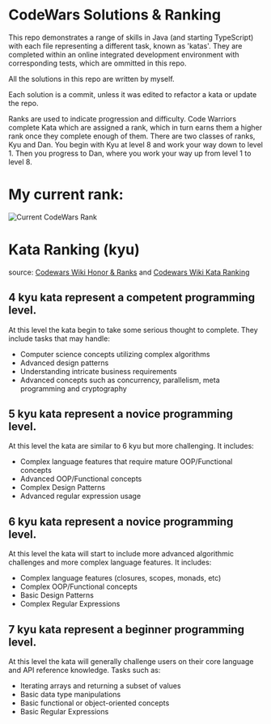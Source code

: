 # CodeWars Solutions & Ranking

This repo demonstrates a range of skills in Java (and starting TypeScript) with each file representing a different task, known as 'katas'. 
They are completed within an online integrated development environment with corresponding tests, which are ommitted in this repo. 

All the solutions in this repo are written by myself.

Each solution is a commit, unless it was edited to refactor a kata or update the repo.

Ranks are used to indicate progression and difficulty. Code Warriors complete Kata which are assigned a rank, which in turn earns them a higher rank once they complete enough of them. There are two classes of ranks, Kyu and Dan. You begin with Kyu at level 8 and work your way down to level 1. Then you progress to Dan, where you work your way up from level 1 to level 8.

# My current rank:
![Current CodeWars Rank](https://www.codewars.com/users/sammywammy/badges/large)

# Kata Ranking (kyu)
source: [Codewars Wiki Honor & Ranks](https://github.com/Codewars/codewars.com/wiki/Honor-&-Ranks) and [Codewars Wiki Kata Ranking](https://github.com/Codewars/codewars.com/wiki/Kata-Ranking)

## 4 kyu kata represent a competent programming level.
At this level the kata begin to take some serious thought to complete. They include tasks that may handle:

- Computer science concepts utilizing complex algorithms
- Advanced design patterns
- Understanding intricate business requirements
- Advanced concepts such as concurrency, parallelism, meta programming and cryptography

## 5 kyu kata represent a novice programming level.
At this level the kata are similar to 6 kyu but more challenging. It includes:

- Complex language features that require mature OOP/Functional concepts
- Advanced OOP/Functional concepts
- Complex Design Patterns
- Advanced regular expression usage

## 6 kyu kata represent a novice programming level.
At this level the kata will start to include more advanced algorithmic challenges and more complex language features. It includes:

- Complex language features (closures, scopes, monads, etc)
- Complex OOP/Functional concepts
- Basic Design Patterns
- Complex Regular Expressions

## 7 kyu kata represent a beginner programming level.
At this level the kata will generally challenge users on their core language and API reference knowledge. Tasks such as:

- Iterating arrays and returning a subset of values
- Basic data type manipulations
- Basic functional or object-oriented concepts
- Basic Regular Expressions
